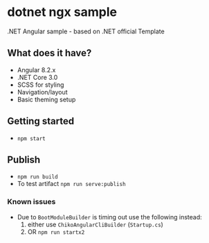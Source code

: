 # dotnet ngx sample

.NET Angular sample - based on .NET official Template

## What does it have?
 - Angular 8.2.x
 - .NET Core 3.0
 - SCSS for styling
 - Navigation/layout
 - Basic theming setup

## Getting started

- `npm start`

## Publish

- `npm run build`
- To test artifact `npm run serve:publish`

### Known issues

- Due to `BootModuleBuilder` is timing out use the following instead:
  1. either use `ChikoAngularCliBuilder` (`Startup.cs`)
  2. OR `npm run startx2`